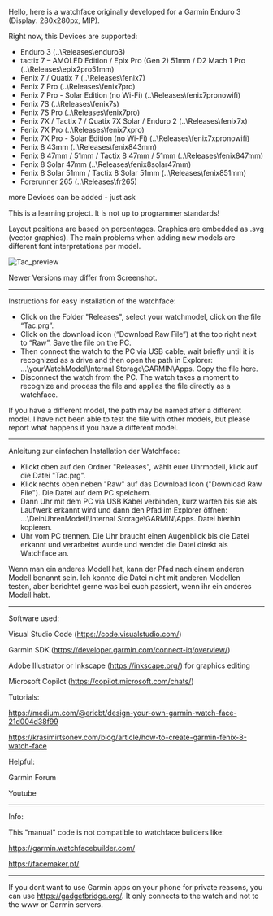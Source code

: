 Hello, here is a watchface originally developed for a Garmin Enduro 3 (Display: 280x280px, MIP).

Right now, this Devices are supported: 

- Enduro 3 (..\Releases\enduro3)
- tactix 7 – AMOLED Edition / Epix Pro (Gen 2) 51mm / D2 Mach 1 Pro (..\Releases\epix2pro51mm)
- Fenix 7 / Quatix 7 (..\Releases\fenix7)
- Fenix 7 Pro (..\Releases\fenix7pro)
- Fenix 7 Pro - Solar Edition (no Wi-Fi) (..\Releases\fenix7pronowifi)
- Fenix 7S (..\Releases\fenix7s)
- Fenix 7S Pro (..\Releases\fenix7pro)
- Fenix 7X / Tactix 7 / Quatix 7X Solar / Enduro 2 (..\Releases\fenix7x)
- Fenix 7X Pro (..\Releases\fenix7xpro)
- Fenix 7X Pro - Solar Edition (no Wi-Fi) (..\Releases\fenix7xpronowifi)
- Fenix 8 43mm (..\Releases\fenix843mm)
- Fenix 8 47mm / 51mm / Tactix 8 47mm / 51mm (..\Releases\fenix847mm)
- Fenix 8 Solar 47mm (..\Releases\fenix8solar47mm)
- Fenix 8 Solar 51mm / Tactix 8 Solar 51mm (..\Releases\fenix851mm)
- Forerunner 265 (..\Releases\fr265)

more Devices can be added - just ask

This is a learning project. It is not up to programmer standards!

Layout positions are based on percentages. Graphics are embedded as .svg (vector graphics). 
The main problems when adding new models are different font interpretations per model.

![Tac_preview](https://github.com/user-attachments/assets/27d953a2-85c1-4aee-87ba-af0ec6cae8e4)

Newer Versions may differ from Screenshot.

--------------------------------

Instructions for easy installation of the watchface:

- Click on the Folder "Releases", select your watchmodel, click on the file “Tac.prg”.
- Click on the download icon (“Download Raw File”) at the top right next to “Raw”. Save the file on the PC.
- Then connect the watch to the PC via USB cable, wait briefly until it is recognized as a drive and then open the path in Explorer: ...\yourWatchModel\Internal Storage\GARMIN\Apps. Copy the file here.
- Disconnect the watch from the PC. The watch takes a moment to recognize and process the file and applies the file directly as a watchface.

If you have a different model, the path may be named after a different model. I have not been able to test the file with other models, but please report what happens if you have a different model.

--------------------------------

Anleitung zur einfachen Installation der Watchface:

- Klickt oben auf den Ordner "Releases", wählt euer Uhrmodell, klick auf die Datei "Tac.prg".
- Klick rechts oben neben "Raw" auf das Download Icon ("Download Raw File"). Die Datei auf dem PC speichern. 
- Dann Uhr mit dem PC via USB Kabel verbinden, kurz warten bis sie als Laufwerk erkannt wird und dann den Pfad im Explorer öffnen: ...\DeinUhrenModell\Internal Storage\GARMIN\Apps. Datei hierhin kopieren. 
- Uhr vom PC trennen. Die Uhr braucht einen Augenblick bis die Datei erkannt und verarbeitet wurde und wendet die Datei direkt als Watchface an.

Wenn man ein anderes Modell hat, kann der Pfad nach einem anderen Modell benannt sein. Ich konnte die Datei nicht mit anderen Modellen testen, aber berichtet gerne was bei euch passiert, wenn ihr ein anderes Modell habt.

--------------------------------

Software used:

Visual Studio Code (https://code.visualstudio.com/)

Garmin SDK (https://developer.garmin.com/connect-iq/overview/)

Adobe Illustrator or Inkscape (https://inkscape.org/) for graphics editing

Microsoft Copilot (https://copilot.microsoft.com/chats/)


Tutorials:

https://medium.com/@ericbt/design-your-own-garmin-watch-face-21d004d38f99

https://krasimirtsonev.com/blog/article/how-to-create-garmin-fenix-8-watch-face


Helpful:

Garmin Forum

Youtube

--------------------------------

Info:

This "manual" code is not compatible to watchface builders like:

https://garmin.watchfacebuilder.com/

https://facemaker.pt/

--------------------------------

If you dont want to use Garmin apps on your phone for private reasons, you can use https://gadgetbridge.org/. It only connects to the watch and not to the www or Garmin servers.
